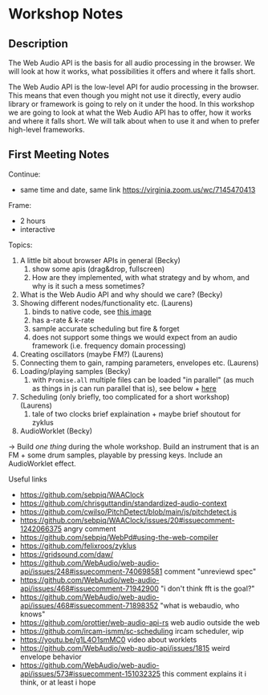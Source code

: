 # Workshop Notes

## Description

The Web Audio API is the basis for all audio processing in the browser. We will look at how it works, what possibilities it offers and where it falls short.

The Web Audio API is the low-level API for audio processing in the browser. This means that even though you might not use it directly, every audio library or framework is going to rely on it under the hood. In this workshop we are going to look at what the Web Audio API has to offer, how it works and where it falls short. We will talk about when to use it and when to prefer high-level frameworks.

## First Meeting Notes

Continue:

- same time and date, same link https://virginia.zoom.us/wc/7145470413

Frame:

- 2 hours
- interactive

Topics:

1. A little bit about browser APIs in general (Becky)
   1. show some apis (drag&drop, fullscreen)
   2. How are they implemented, with what strategy and by whom, and why is it such a mess sometimes?
2. What is the Web Audio API and why should we care? (Becky)
3. Showing different nodes/functionality etc. (Laurens)
   1. binds to native code, see [this image](./assets/threads.png)
   2. has a-rate & k-rate
   3. sample accurate scheduling but fire & forget
   4. does not support some things we would expect from an audio framework (i.e. frequency domain processing)
4. Creating oscillators (maybe FM?) (Laurens)
5. Connecting them to gain, ramping parameters, envelopes etc. (Laurens)
6. Loading/playing samples (Becky)
   1. with `Promise.all` multiple files can be loaded "in parallel" (as much as things in js can run parallel that is), see below + [here](https://anotherdev.xyz/promise-all-runs-in-parallel/)
7. Scheduling (only briefly, too complicated for a short workshop) (Laurens)
   1. tale of two clocks brief explaination + maybe brief shoutout for zyklus
8. AudioWorklet (Becky)

-> Build _one thing_ during the whole workshop. Build an instrument that is an FM + some drum samples, playable by pressing keys. Include an AudioWorklet effect.

Useful links

- https://github.com/sebpiq/WAAClock
- https://github.com/chrisguttandin/standardized-audio-context
- https://github.com/cwilso/PitchDetect/blob/main/js/pitchdetect.js
- https://github.com/sebpiq/WAAClock/issues/20#issuecomment-1242066375 angry comment
- https://github.com/sebpiq/WebPd#using-the-web-compiler
- https://github.com/felixroos/zyklus
- https://gridsound.com/daw/
- https://github.com/WebAudio/web-audio-api/issues/248#issuecomment-740698581 comment "unreviewd spec"
- https://github.com/WebAudio/web-audio-api/issues/468#issuecomment-71942900 "i don't think fft is the goal?"
- https://github.com/WebAudio/web-audio-api/issues/468#issuecomment-71898352 "what is webaudio, who knows"
- https://github.com/orottier/web-audio-api-rs web audio outside the web
- https://github.com/ircam-ismm/sc-scheduling ircam scheduler, wip
- https://youtu.be/g1L4O1smMC0 video about worklets
- https://github.com/WebAudio/web-audio-api/issues/1815 weird envelope behavior
- https://github.com/WebAudio/web-audio-api/issues/573#issuecomment-151032325 this comment explains it i think, or at least i hope
